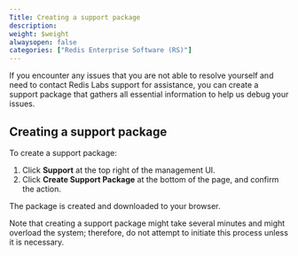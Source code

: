 ```yaml
---
Title: Creating a support package
description: 
weight: $weight
alwaysopen: false
categories: ["Redis Enterprise Software (RS)"]
---
```

If you encounter any issues that you are not able to resolve yourself
and need to contact Redis Labs support for assistance, you can create a
support package that gathers all essential information to help us debug
your issues.

## Creating a support package

To create a support package:

1. Click **Support** at the top right of the management UI.
1. Click **Create Support Package** at the bottom of the page, and
    confirm the action.

The package is created and downloaded to your browser.

Note that creating a support package might take several minutes and
might overload the system; therefore, do not attempt to initiate this
process unless it is necessary.
